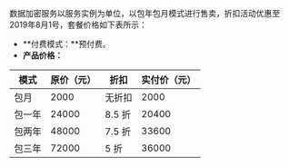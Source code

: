 数据加密服务以服务实例为单位，以包年包月模式进行售卖，折扣活动优惠至2019年8月1号，套餐价格如下表所示：

- **付费模式：**预付费。
- **产品价格：**

| 模式 | 原价（元）   | 折扣 | 实付价（元）|
| -------- | ---------- | -------- | ---------------|
| 包月     | 2000  | 无折扣   |  2000  |
| 包一年   | 24000    | 8.5 折   |   20400  |
| 包两年   | 48000    | 7.5 折   |  33600   |
| 包三年   | 72000    | 5 折     |   36000  |
